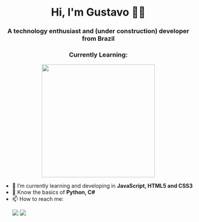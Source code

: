 <h1 align="center">Hi, I'm Gustavo 🐱‍💻</h1>
<h3 align="center">A technology enthusiast and (under construction) developer from Brazil  </h3>


<h3 align="center">Currently Learning:</h3>
<p align="center"> 
    <img align="center" src="https://clipart.info/images/ccovers/1499794874html5-js-css3-logo-png.png" width=300 />
</p>

<!-- <p align="center">
  <img align="center" src="https://github-readme-stats.vercel.app/api/top-langs?username=guurzua&show_icons=true&theme=synthwave&locale=en&layout=compact" alt="guurzua" />
</p> -->

<!--<p align="center">&nbsp;
  <img align="center" src="https://github-readme-stats.vercel.app/api?username=guurzua&show_icons=true&theme=synthwave&locale=en" alt="guurzua" />
</p> -->

- :seedling: I’m currently learning and developing in **JavaScript, HTML5 and CSS3**
- :book: Know the basics of **Python, C#**
- :mailbox: How to reach me: <div> 
  <p>
  <a href = "mailto:gustavo.urzua2001@gmail.com"><img src="https://img.shields.io/badge/-Gmail-%23333?style=for-the-badge&logo=gmail&logoColor=white" target="_blank"></a>
  <a href="https://www.linkedin.com/in/gustavo-urzua-41692418a/" target="_blank"><img src="https://img.shields.io/badge/-LinkedIn-%230077B5?style=for-the-badge&logo=linkedin&logoColor=white" target="_blank"></a> 
  </p>
<!-- :cat:&zwj;:computer: -->

